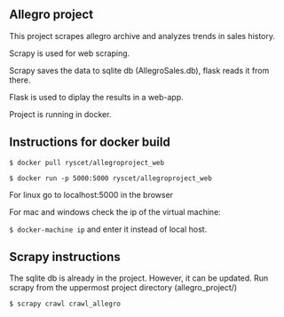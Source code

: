Allegro project
---------------
This project scrapes allegro archive and analyzes trends in sales history.


Scrapy is used for web scraping. 


Scrapy saves the data to sqlite db (AllegroSales.db), flask reads it from there.


Flask is used to diplay the results in a web-app.


Project is running in docker.



Instructions for docker build
-----------------------------


`$ docker pull ryscet/allegroproject_web`

`$ docker run -p 5000:5000 ryscet/allegroproject_web`

For linux go to localhost:5000 in the browser

For mac and windows check the ip of the virtual machine:

`$ docker-machine ip`
and enter it instead of local host.

Scrapy instructions
-------------------
The sqlite db is already in the project. However, it can be updated.
Run scrapy from the uppermost project directory (allegro_project/)

`$ scrapy crawl crawl_allegro`
